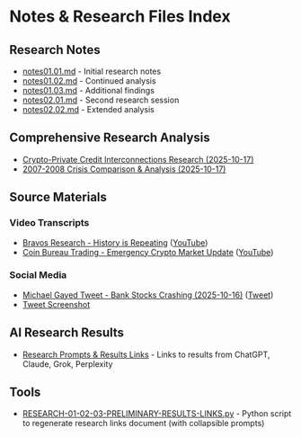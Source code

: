 # Notes & Research Files Index

## Research Notes

* [notes01.01.md](notes01.01.md) - Initial research notes
* [notes01.02.md](notes01.02.md) - Continued analysis
* [notes01.03.md](notes01.03.md) - Additional findings
* [notes02.01.md](notes02.01.md) - Second research session
* [notes02.02.md](notes02.02.md) - Extended analysis

## Comprehensive Research Analysis

* [Crypto-Private Credit Interconnections Research (2025-10-17)](2025-10-17--crypto-private-credit-interconnections-research.md)
* [2007-2008 Crisis Comparison & Analysis (2025-10-17)](2025-10-17--private-credit-2007-2008-crisis-comparison-comprehensive-analysis.md)

## Source Materials

### Video Transcripts

* [Bravos Research - History is Repeating](bravos-research--private-credit-history-repeating--transcript.txt) ([YouTube](https://www.youtube.com/watch?v=60-KK8TV4PU))
* [Coin Bureau Trading - Emergency Crypto Market Update](coin-bureau-trading--crypto-emergency-private-credit--transcript.txt) ([YouTube](https://www.youtube.com/watch?v=SMzghinoLDI))

### Social Media

* [Michael Gayed Tweet - Bank Stocks Crashing (2025-10-16)](2025-10-16--leadlagreport-tweet--bank-stocks-crashing-private-credit.md) ([Tweet](https://x.com/leadlagreport/status/1978853809938944408))
* [Tweet Screenshot](2025-10-16--leadlagreport-tweet--bank-stocks-crashing-private-credit.jpg)

## AI Research Results

* [Research Prompts & Results Links](RESEARCH-01-02-03-PRELIMINARY-RESULTS-LINKS.md) - Links to results from ChatGPT, Claude, Grok, Perplexity

## Tools

* [RESEARCH-01-02-03-PRELIMINARY-RESULTS-LINKS.py](RESEARCH-01-02-03-PRELIMINARY-RESULTS-LINKS.py) - Python script to regenerate research links document (with collapsible prompts)
